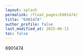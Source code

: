 ```yaml
---
layout: splash
permalink: /float_pages/6901474/
title: "6901474"
author_profile: false
last_modified_at: 2025-06-13
toc: false
---
```

 
6901474
